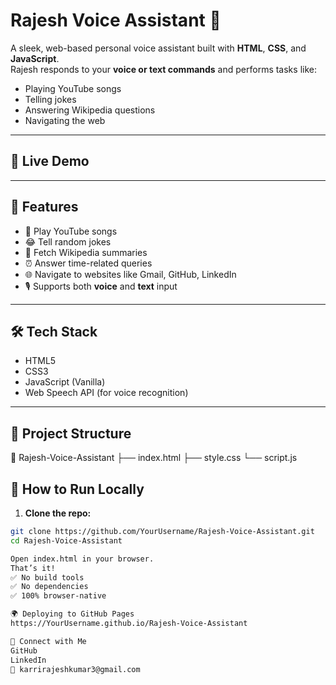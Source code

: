 # Rajesh Voice Assistant 🤖

A sleek, web-based personal voice assistant built with **HTML**, **CSS**, and **JavaScript**.  
Rajesh responds to your **voice or text commands** and performs tasks like:

- Playing YouTube songs
- Telling jokes
- Answering Wikipedia questions
- Navigating the web

---

## 🚀 Live Demo

[Click here to try Rajesh Voice Assistant]: 
https://karrirajeshkumar.github.io/Personal-Voice-Assistant/

---

## 🧰 Features

- 🎵 Play YouTube songs
- 😂 Tell random jokes
- 📖 Fetch Wikipedia summaries
- ⏰ Answer time-related queries
- 🌐 Navigate to websites like Gmail, GitHub, LinkedIn
- 🎙️ Supports both **voice** and **text** input

---

## 🛠️ Tech Stack

- HTML5
- CSS3
- JavaScript (Vanilla)
- Web Speech API (for voice recognition)

---

## 📂 Project Structure

📁 Rajesh-Voice-Assistant
├── index.html
├── style.css
└── script.js

## 🚩 How to Run Locally

1. **Clone the repo:**

```bash
git clone https://github.com/YourUsername/Rajesh-Voice-Assistant.git
cd Rajesh-Voice-Assistant

Open index.html in your browser.
That’s it!
✅ No build tools
✅ No dependencies
✅ 100% browser-native

🌍 Deploying to GitHub Pages
https://YourUsername.github.io/Rajesh-Voice-Assistant

🤝 Connect with Me
GitHub
LinkedIn
📧 karrirajeshkumar3@gmail.com
